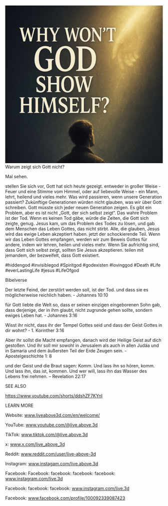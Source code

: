 ![Video cover image](../cover.jpeg)
Warum zeigt sich Gott nicht?

Mal sehen.

stellen Sie sich vor, Gott hat sich heute gezeigt.
entweder in großer Weise - Feuer und eine Stimme vom Himmel,
oder auf liebevolle Weise - ein Mann, lehrt, heilend und vieles mehr.
Was wird passieren, wenn unsere Generation passiert?
Zukünftige Generationen würden nicht glauben, was wir über Gott schreiben.
Gott müsste sich jeder neuen Generation zeigen.
Es gibt ein Problem, aber es ist nicht „Gott, der sich selbst zeigt“.
Das wahre Problem ist der Tod.
Wenn es keinen Tod gäbe, würde die Zeiten, die Gott sich zeigte, genug.
Jesus kam, um das Problem des Todes zu lösen, und gab dem Menschen das Leben Gottes, das nicht stirbt. Alle, die glauben, Jesus wird das ewige Leben akzeptiert haben.
jetzt der schockierende Teil.
Wenn wir das Leben Gottes empfangen, werden wir zum Beweis Gottes für andere, indem wir lehren, heilen und vieles mehr.
Wenn Sie aufrichtig sind, dass Gott sich selbst zeigt, sollten Sie Jesus akzeptieren.
teilen mit jemandem, der bezweifelt, dass Gott existiert.

#hiddengod #invisiblegod #Spiritgod #godexisten #lovinggod #Death #Life #everLastingLife #jesus #LifeOfgod


Bibelverse


Der letzte Feind, der zerstört werden soll, ist der Tod. und dass sie es möglicherweise reichlich haben. - Johannes 10:10

für Gott liebte die Welt so, dass er seinen einzigen eingeborenen Sohn gab, dass derjenige, der in ihm glaubt, nicht zugrunde gehen sollte, sondern ewiges Leben hat. - Johannes 3:16

Wisst ihr nicht, dass ihr der Tempel Gottes seid und dass der Geist Gottes in dir wohnt? - 1. Korinther 3:16

Aber ihr sollst die Macht empfangen, danach wird der Heilige Geist auf dich gestoßen. Und ihr soll mir sowohl in Jerusalem als auch in allen Judäa und in Samaria und dem äußersten Teil der Erde Zeugen sein. - Apostelgeschichte 1: 8

und der Geist und die Braut sagen: Komm. Und lass ihn so hören, komm. Und lass ihn, das ist, kommen. Und wer will, lass ihn das Wasser des Lebens frei nehmen. – Revelation 22:17

SEE ALSO

https://www.youtube.com/shorts/ddshZF7KYnI


LEARN MORE

Website: www.liveabove3d.com/en/welcome/


YouTube: www.youtube.com/@live.above.3d

TikTok: www.tiktok.com/@live.above.3d

x: www.x.com/live_above_3d

Reddit: www.reddit.com/user/live-above-3d

Instagram: www.instagam.com/live.above.3d

Facebook: Facebook: facebook: facebook: facebook: www.instagram.com/live.3d

Facebook: facebook: facebook: www.instagram.com/live.3d

Facebook: www.facebook.com/profile/100092339087423